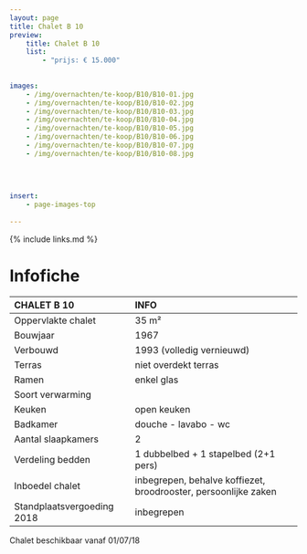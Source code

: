 ```yaml
---
layout: page
title: Chalet B 10
preview: 
    title: Chalet B 10
    list:
        - "prijs: € 15.000"
        
        
images:
    - /img/overnachten/te-koop/B10/B10-01.jpg
    - /img/overnachten/te-koop/B10/B10-02.jpg
    - /img/overnachten/te-koop/B10/B10-03.jpg
    - /img/overnachten/te-koop/B10/B10-04.jpg
    - /img/overnachten/te-koop/B10/B10-05.jpg
    - /img/overnachten/te-koop/B10/B10-06.jpg
    - /img/overnachten/te-koop/B10/B10-07.jpg
    - /img/overnachten/te-koop/B10/B10-08.jpg
    
    
    
    
insert:
    - page-images-top
    
---
```


{% include links.md %}



# Infofiche 

CHALET B 10                 | INFO        | 
:---------------------------|:------------|
Oppervlakte chalet          |35 m²
Bouwjaar                    |1967
Verbouwd                    |1993 (volledig vernieuwd)
Terras                      |niet overdekt terras
Ramen                       |enkel glas
Soort verwarming            |
Keuken                      |open keuken
Badkamer                    |douche - lavabo - wc
Aantal slaapkamers          |2
Verdeling bedden            |1 dubbelbed + 1 stapelbed (2+1 pers)
Inboedel chalet             |inbegrepen, behalve koffiezet, broodrooster, persoonlijke zaken
Standplaatsvergoeding 2018  |inbegrepen

Chalet beschikbaar vanaf 01/07/18
